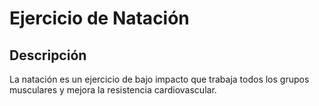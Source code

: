 # Ejercicio de Natación

## Descripción
La natación es un ejercicio de bajo impacto que trabaja todos los grupos musculares y mejora la resistencia cardiovascular.

